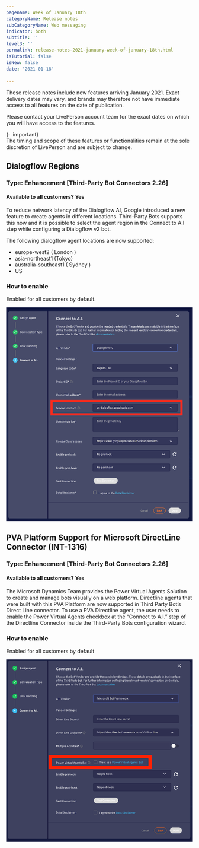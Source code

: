 ```yaml
---
pagename: Week of January 18th
categoryName: Release notes
subCategoryName: Web messaging
indicator: both
subtitle: ''
level3: ''
permalink: release-notes-2021-january-week-of-january-18th.html
isTutorial: false
isNew: false
date: '2021-01-18'

---
```


These release notes include new features arriving January 2021. Exact delivery dates may vary, and brands may therefore not have immediate access to all features on the date of publication.

Please contact your LivePerson account team for the exact dates on which you will have access to the features.

{: .important}  
The timing and scope of these features or functionalities remain at the sole discretion of LivePerson and are subject to change.

## Dialogflow Regions
### Type: Enhancement [Third-Party Bot Connectors 2.26]
#### Available to all customers? Yes

To reduce network latency of the Dialogflow AI, Google introduced a new feature to create agents in different locations. Third-Party Bots supports this now and it is possible to select the agent region in the Connect to A.I step while configuring a Dialogflow v2 bot. 

The following dialogflow agent locations are now supported:
* europe-west2 ( London )
* asia-northeast1 (Tokyo)
* australia-southeast1 ( Sydney )
* US

### How to enable
Enabled for all customers by default.

![](img/RN_Jan18_1.png)

## PVA Platform Support for Microsoft DirectLine Connector (INT-1316)
### Type: Enhancement [Third-Party Bot Connectors 2.26]
#### Available to all customers? Yes

The Microsoft Dynamics Team provides the Power Virtual Agents Solution to create and manage bots visually on a web platform. Directline agents that were built with this PVA Platform are now supported in Third Party Bot’s Direct Line connector.  To use a PVA Directline agent, the user needs to enable the Power Virtual Agents checkbox at the “Connect to A.I.” step of the Directline Connector inside the Third-Party Bots configuration wizard.

### How to enable
Enabled for all customers by default 

![](img/RN_Jan18_2.png)



